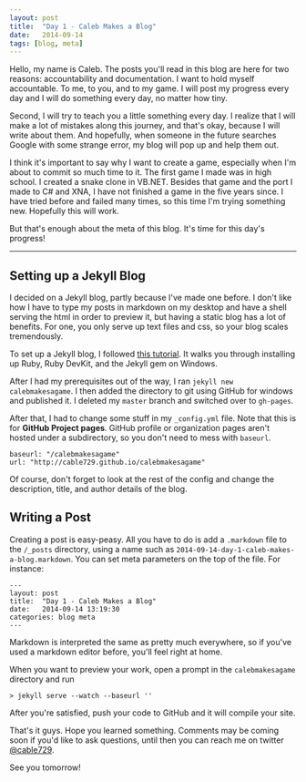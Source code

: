 ```yaml
---
layout: post
title:  "Day 1 - Caleb Makes a Blog"
date:   2014-09-14
tags: [blog, meta]
---
```


Hello, my name is Caleb. The posts you'll read in this blog are here for two reasons: accountability and documentation. I want to hold myself accountable. To me, to you, and to my game. I will post my progress every day and I will do something every day, no matter how tiny.

Second, I will try to teach you a little something every day. I realize that I will make a lot of mistakes along this journey, and that's okay, because I will write about them. And hopefully, when someone in the future searches Google with some strange error, my blog will pop up and help them out.

I think it's important to say why I want to create a game, especially when I'm about to commit so much time to it. The first game I made was in high school. I created a snake clone in VB.NET. Besides that game and the port I made to C# and XNA, I have not finished a game in the five years since. I have tried before and failed many times, so this time I'm trying something new. Hopefully this will work.

But that's enough about the meta of this blog. It's time for this day's progress!

--------

## Setting up a Jekyll Blog

I decided on a Jekyll blog, partly because I've made one before. I don't like how I have to type my posts in markdown on my desktop and have a shell serving the html in order to preview it, but having a static blog has a lot of benefits. For one, you only serve up text files and css, so your blog scales tremendously.

To set up a Jekyll blog, I followed [this tutorial](http://jekyll-windows.juthilo.com/). It walks you through installing up Ruby, Ruby DevKit, and the Jekyll gem on Windows.

After I had my prerequisites out of the way, I ran `jekyll new calebmakesagame`. I then added the directory to git using GitHub for windows and published it. I deleted my `master` branch and switched over to `gh-pages`.

After that, I had to change some stuff in my `_config.yml` file. Note that this is for **GitHub Project pages**. GitHub profile or organization pages aren't hosted under a subdirectory, so you don't need to mess with `baseurl`.

    baseurl: "/calebmakesagame"
    url: "http://cable729.github.io/calebmakesagame"

Of course, don't forget to look at the rest of the config and change the description, title, and author details of the blog.

## Writing a Post

Creating a post is easy-peasy. All you have to do is add a `.markdown` file to the `/_posts` directory, using a name such as `2014-09-14-day-1-caleb-makes-a-blog.markdown`. You can set meta parameters on the top of the file. For instance:

    ---
    layout: post
    title:  "Day 1 - Caleb Makes a Blog"
    date:   2014-09-14 13:19:30
    categories: blog meta
    ---

Markdown is interpreted the same as pretty much everywhere, so if you've used a markdown editor before, you'll feel right at home.

When you want to preview your work, open a prompt in the `calebmakesagame` directory and run

    > jekyll serve --watch --baseurl ''

After you're satisfied, push your code to GitHub and it will compile your site.

That's it guys. Hope you learned something. Comments may be coming soon if you'd like to ask questions, until then you can reach me on twitter [@cable729](http://twitter.com/cable729).

See you tomorrow!

<!-- You’ll find this post in your `_posts` directory. Go ahead and edit it and re-build the site to see your changes. You can rebuild the site in many different ways, but the most common way is to run `jekyll serve --watch`, which launches a web server and auto-regenerates your site when a file is updated.

To add new posts, simply add a file in the `_posts` directory that follows the convention `YYYY-MM-DD-name-of-post.ext` and includes the necessary front matter. Take a look at the source for this post to get an idea about how it works.

Jekyll also offers powerful support for code snippets:

{% highlight ruby %}
def print_hi(name)
  puts "Hi, #{name}"
end
print_hi('Tom')
#=> prints 'Hi, Tom' to STDOUT.
{% endhighlight %}

Check out the [Jekyll docs][jekyll] for more info on how to get the most out of Jekyll. File all bugs/feature requests at [Jekyll’s GitHub repo][jekyll-gh]. If you have questions, you can ask them on [Jekyll’s dedicated Help repository][jekyll-help].

[jekyll]:      http://jekyllrb.com
[jekyll-gh]:   https://github.com/jekyll/jekyll
[jekyll-help]: https://github.com/jekyll/jekyll-help
 -->